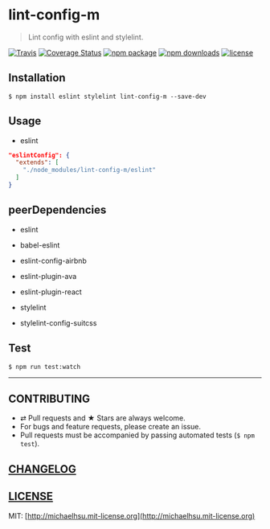 # lint-config-m

> Lint config with eslint and stylelint.

[![Travis][build-badge]][build] [![Coverage Status][coveralls-badge]][coveralls] [![npm package][npm-badge]][npm] [![npm downloads][npm-downloads]][npm] [![license][license-badge]][license]

[build-badge]: https://img.shields.io/travis/evenchange4/lint-config-m/master.svg?style=flat-square
[build]: https://travis-ci.org/evenchange4/lint-config-m

[npm-badge]: https://img.shields.io/npm/v/lint-config-m.svg?style=flat-square
[npm]: https://www.npmjs.org/package/lint-config-m

[coveralls-badge]: https://img.shields.io/coveralls/evenchange4/lint-config-m/master.svg?style=flat-square
[coveralls]: https://coveralls.io/github/evenchange4/lint-config-m

[npm-downloads]: https://img.shields.io/npm/dt/lint-config-m.svg?style=flat-square

[license-badge]: https://img.shields.io/npm/l/lint-config-m.svg?style=flat-square
[license]: http://michaelhsu.mit-license.org/


## Installation

```console
$ npm install eslint stylelint lint-config-m --save-dev
```

## Usage

- eslint

```json
"eslintConfig": {
  "extends": [
    "./node_modules/lint-config-m/eslint"
  ]
}
```

## peerDependencies

* eslint
* babel-eslint
* eslint-config-airbnb
* eslint-plugin-ava
* eslint-plugin-react

* stylelint
* stylelint-config-suitcss

## Test

```
$ npm run test:watch
```

---

## CONTRIBUTING

* ⇄ Pull requests and ★ Stars are always welcome.
* For bugs and feature requests, please create an issue.
* Pull requests must be accompanied by passing automated tests (`$ npm test`).

## [CHANGELOG](CHANGELOG.md)

## [LICENSE](LICENSE)

MIT: [http://michaelhsu.mit-license.org](http://michaelhsu.mit-license.org)
